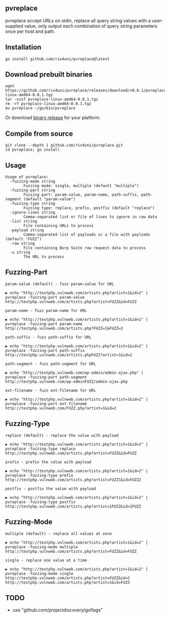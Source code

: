 ## pvreplace
 
pvreplace accept URLs on stdin, replace all query string values with a user-supplied value, only output each combination of query string parameters once per host and path.

## Installation
```
go install github.com/rix4uni/pvreplace@latest
```

## Download prebuilt binaries
```
wget https://github.com/rix4uni/pvreplace/releases/download/v0.0.1/pvreplace-linux-amd64-0.0.1.tgz
tar -xvzf pvreplace-linux-amd64-0.0.1.tgz
rm -rf pvreplace-linux-amd64-0.0.1.tgz
mv pvreplace ~/go/bin/pvreplace
```
Or download [binary release](https://github.com/rix4uni/pvreplace/releases) for your platform.

## Compile from source
```
git clone --depth 1 github.com/rix4uni/pvreplace.git
cd pvreplace; go install
```

## Usage
```console
Usage of pvreplace:
  -fuzzing-mode string
        Fuzzing mode: single, multiple (default "multiple")
  -fuzzing-part string
        Fuzzing part: param-value, param-name, path-suffix, path-segment (default "param-value")
  -fuzzing-type string
        Fuzzing type: replace, prefix, postfix (default "replace")
  -ignore-lines string
        Comma-separated list or file of lines to ignore in raw data
  -list string
        File containing URLs to process
  -payload string
        Comma-separated list of payloads or a file with payloads (default "FUZZ")
  -raw string
        File containing Burp Suite raw request data to process
  -u string
        The URL to process
```

## Fuzzing-Part
`param-value (default) - fuzz param-value for URL`
```
▶ echo "http://testphp.vulnweb.com/artists.php?artist=1&id=2" | pvreplace -fuzzing-part param-value
http://testphp.vulnweb.com/artists.php?artist=FUZZ&id=FUZZ
```

`param-name - fuzz param-name for URL`
```
▶ echo "http://testphp.vulnweb.com/artists.php?artist=1&id=2" | pvreplace -fuzzing-part param-name
http://testphp.vulnweb.com/artists.php?FUZZ=1&FUZZ=2
```

`path-suffix - fuzz path-suffix for URL`
```
▶ echo "http://testphp.vulnweb.com/artists.php?artist=1&id=2" | pvreplace -fuzzing-part path-suffix
http://testphp.vulnweb.com/artists.phpFUZZ?artist=1&id=2
```

`path-segment - fuzz path-segment for URL`
```
▶ echo "http://testphp.vulnweb.com/wp-admin/admin-ajax.php" | pvreplace -fuzzing-part path-segment
http://testphp.vulnweb.com/wp-adminFUZZ/admin-ajax.php
```

`ext-filename - fuzz ext-filename for URL`
```
▶ echo "http://testphp.vulnweb.com/artists.php?artist=1&id=2" | pvreplace -fuzzing-part ext-filename
http://testphp.vulnweb.com/FUZZ.php?artist=1&id=2
```

## Fuzzing-Type
`replace (default) - replace the value with payload`
```
▶ echo "http://testphp.vulnweb.com/artists.php?artist=1&id=2" | pvreplace -fuzzing-type replace
http://testphp.vulnweb.com/artists.php?artist=FUZZ&id=FUZZ
```

`prefix - prefix the value with payload`
```
▶ echo "http://testphp.vulnweb.com/artists.php?artist=1&id=2" | pvreplace -fuzzing-type prefix
http://testphp.vulnweb.com/artists.php?artist=FUZZ1&id=FUZZ2
```

`postfix - postfix the value with payload`
```
▶ echo "http://testphp.vulnweb.com/artists.php?artist=1&id=2" | pvreplace -fuzzing-type postfix
http://testphp.vulnweb.com/artists.php?artist=1FUZZ&id=2FUZZ
```

## Fuzzing-Mode
`multiple (default) - replace all values at once`
```
▶ echo "http://testphp.vulnweb.com/artists.php?artist=1&id=2" | pvreplace -fuzzing-mode multiple
http://testphp.vulnweb.com/artists.php?artist=FUZZ&id=FUZZ
```

`single - replace one value at a time`
```
▶ echo "http://testphp.vulnweb.com/artists.php?artist=1&id=2" | pvreplace -fuzzing-mode single
http://testphp.vulnweb.com/artists.php?artist=FUZZ&id=2
http://testphp.vulnweb.com/artists.php?artist=1&id=FUZZ
```

## TODO
- use "github.com/projectdiscovery/goflags"